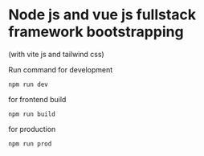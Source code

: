 # Node js and vue js fullstack framework bootstrapping
 (with vite js and tailwind css)
 
Run command for development

```
npm run dev
```

for frontend build

```
npm run build
```

for production

```
npm run prod
```
